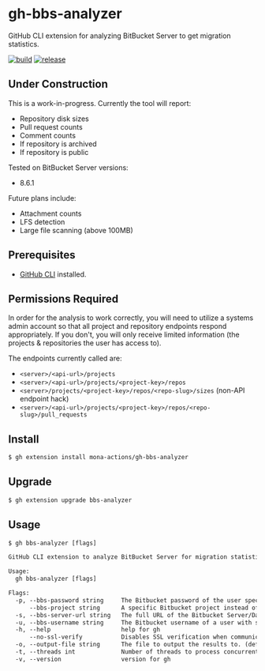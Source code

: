 # gh-bbs-analyzer
GitHub CLI extension for analyzing BitBucket Server to get migration statistics.

[![build](https://github.com/mona-actions/gh-bbs-analyzer/actions/workflows/build.yaml/badge.svg)](https://github.com/mona-actions/gh-bbs-analyzer/actions/workflows/build.yaml)
[![release](https://github.com/mona-actions/gh-bbs-analyzer/actions/workflows/release.yaml/badge.svg)](https://github.com/mona-actions/gh-bbs-analyzer/actions/workflows/release.yaml)

## Under Construction
This is a work-in-progress. Currently the tool will report:

- Repository disk sizes
- Pull request counts
- Comment counts
- If repository is archived
- If repository is public

Tested on BitBucket Server versions:
- 8.6.1

Future plans include:
- Attachment counts
- LFS detection
- Large file scanning (above 100MB)

## Prerequisites
- [GitHub CLI](https://cli.github.com/manual/installation) installed.

## Permissions Required
In order for the analysis to work correctly, you will need to utilize a systems admin account so that all project and repository endpoints respond appropriately. If you don't, you will only receive limited information (the projects & repositories the user has access to).

The endpoints currently called are:
- `<server>/<api-url>/projects`
- `<server>/<api-url>/projects/<project-key>/repos`
- `<server>/projects/<project-key>/repos/<repo-slug>/sizes` (non-API endpoint hack)
- `<server>/<api-url>/projects/<project-key>/repos/<repo-slug>/pull_requests`

## Install

```bash
$ gh extension install mona-actions/gh-bbs-analyzer
```

## Upgrade
```bash
$ gh extension upgrade bbs-analyzer
```

## Usage

```txt
$ gh bbs-analyzer [flags]
```

```txt
GitHub CLI extension to analyze BitBucket Server for migration statistics

Usage:
  gh bbs-analyzer [flags]

Flags:
  -p, --bbs-password string     The Bitbucket password of the user specified by --bbs-username. If not set will be read from BBS_PASSWORD environment variable.
      --bbs-project string      A specific Bitbucket project instead of analyzing all proejcts.
  -s, --bbs-server-url string   The full URL of the Bitbucket Server/Data Center to migrate from. E.g. http://bitbucket.contoso.com:7990
  -u, --bbs-username string     The Bitbucket username of a user with site admin privileges. If not set will be read from BBS_USERNAME environment variable.
  -h, --help                    help for gh
      --no-ssl-verify           Disables SSL verification when communicating with your Bitbucket Server/Data Center instance. All other migration steps will continue to verify SSL. If your Bitbucket instance has a self-signed SSL certificate then setting this flag will allow the migration archive to be exported.
  -o, --output-file string      The file to output the results to. (default "results.csv")
  -t, --threads int             Number of threads to process concurrently. (default 3)
  -v, --version                 version for gh
```